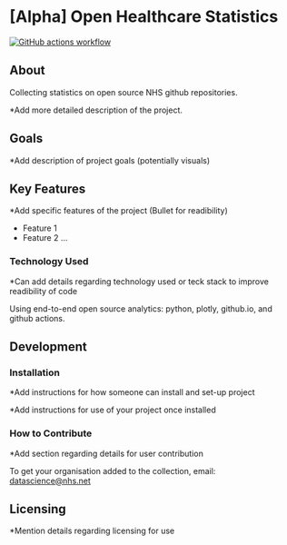 # [Alpha] Open Healthcare Statistics

[![GitHub actions workflow](https://github.com/nhsx/open-health-statistics/actions/workflows/main.yml/badge.svg)](https://github.com/nhsx/open-health-statistics/actions/workflows/main.yml)

## About
Collecting statistics on open source NHS github repositories.

*Add more detailed description of the project.

## Goals
*Add description of project goals (potentially visuals)

## Key Features

*Add specific features of the project
(Bullet for readibility)
- Feature 1
- Feature 2
...

### Technology Used
*Can add details regarding technology used or teck stack to improve readibility of code

Using end-to-end open source analytics: python, plotly, github.io, and github actions.

## Development

### Installation
*Add instructions for how someone can install and set-up project

*Add instructions for use of your project once installed

### How to Contribute

*Add section regarding details for user contribution

To get your organisation added to the collection, email: datascience@nhs.net

## Licensing

*Mention details regarding licensing for use
